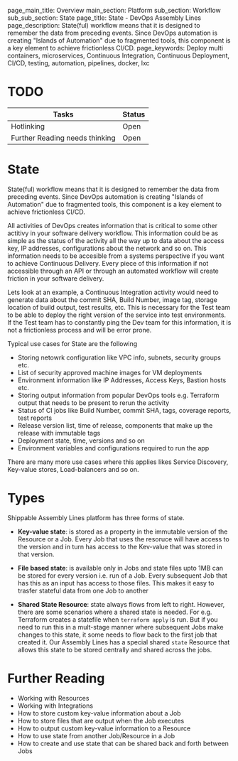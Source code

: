 page_main_title: Overview
main_section: Platform
sub_section: Workflow
sub_sub_section: State
page_title: State - DevOps Assembly Lines
page_description: State(ful) workflow means that it is designed to remember the data from preceding events. Since DevOps automation is creating "Islands of Automation" due to fragmented tools, this component is a key element to achieve frictionless CI/CD.
page_keywords: Deploy multi containers, microservices, Continuous Integration, Continuous Deployment, CI/CD, testing, automation, pipelines, docker, lxc

# TODO
| Tasks   |      Status    |
|----------|-------------|
| Hotlinking |  Open |
| Further Reading needs thinking|  Open |

# State
State(ful) workflow means that it is designed to remember the data from preceding events. Since DevOps automation is creating "Islands of Automation" due to fragmented tools, this component is a key element to achieve frictionless CI/CD.

All activities of DevOps creates information that is critical to some other actitivy in your software delivery workflow. This information could be as simple as the status of the activity all the way up to data about the access key, IP addresses, configurations about the network and so on. This information needs to be accesible from a systems perspective if you want to achieve Continuous Delivery. Every piece of this information if not accessible through an API or through an automated workflow will create friction in your software delivery.

Lets look at an example, a Continuous Integration activity would need to generate data about the commit SHA, Build Number, image tag, storage location of build output, test results, etc. This is necessary for the Test team to be able to deploy the right version of the service into test environments. If the Test team has to constantly ping the Dev team for this information, it is not a frictionless process and will be error prone.

Typical use cases for State are the following

* Storing netowrk configuration like VPC info, subnets, security groups etc.
* List of security approved machine images for VM deployments
* Environment information like IP Addresses, Access Keys, Bastion hosts etc.
* Storing output information from popular DevOps tools e.g. Terraform output that needs to be present to rerun the activity
* Status of CI jobs like Build Number, commit SHA, tags, coverage reports, test reports
* Release version list, time of release, components that make up the release with immutable tags
* Deployment state, time, versions and so on
* Environment variables and configurations required to run the app

There are many more use cases where this applies likes Service Discovery, Key-value stores, Load-balancers and so on.

<a name="types"></a>
# Types
Shippable Assembly Lines platform has three forms of state.

* **Key-value state**: is stored as a property in the immutable version of the Resource or a Job. Every Job that uses the resoruce will have access to the version and in turn has access to the Kev-value that was stored in that version.

* **File based state**: is available only in Jobs and state files upto 1MB can be stored for every version i.e. run of a Job. Every subsequent Job that has this as an input has access to those files. This makes it easy to trasfer stateful data from one Job to another

* **Shared State Resource**: state always flows from left to right. However, there are some scenarios where a shared state is needed. For e.g. Terraform creates a statefile when `terraform apply` is run. But if you need to run this in a mult-stage manner where subsequent Jobs make changes to this state, it some needs to flow back to the first job that created it. Our Assembly Lines has a special shared `state` Resource that allows this state to be stored centrally and shared across the jobs.  


# Further Reading
* Working with Resources
* Working with Integrations
* How to store custom key-value information about a Job
* How to store files that are output when the Job executes
* How to output custom key-value information to a Resource
* How to use state from another Job/Resource in a Job
* How to create and use state that can be shared back and forth between Jobs
